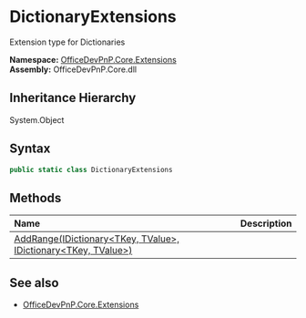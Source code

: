 # DictionaryExtensions
Extension type for Dictionaries  

**Namespace:** [OfficeDevPnP.Core.Extensions](OfficeDevPnP.Core.Extensions.md)  
**Assembly:** OfficeDevPnP.Core.dll  
## Inheritance Hierarchy
System.Object  


## Syntax
```C#
public static class DictionaryExtensions
```
## Methods
|**Name**|**Description**|
|:-----|:-----|
| [AddRange(IDictionary<TKey, TValue>, IDictionary<TKey, TValue>)](OfficeDevPnP.Core.Extensions.DictionaryExtensions.3b1f6d7c.md) | 
## See also
- [OfficeDevPnP.Core.Extensions](OfficeDevPnP.Core.Extensions.md)
